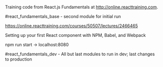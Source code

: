 
Training code from React.js Fundamentals at http://online.reacttraining.com.

#react_fundamentals_base - second module for initial run

https://online.reacttraining.com/courses/50507/lectures/2466465

Setting up your first React component with NPM, Babel, and Webpack 

npm run start  -> localhost:8080

#react_fundamentals_dev - All but last modules to run in dev; last changes to production
